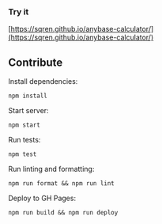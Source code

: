 ### Try it

[https://sqren.github.io/anybase-calculator/](https://sqren.github.io/anybase-calculator/)

## Contribute

Install dependencies:

```
npm install
```

Start server:

```
npm start
```

Run tests:

```
npm test
```

Run linting and formatting:

```
npm run format && npm run lint
```

Deploy to GH Pages:

```
npm run build && npm run deploy
```
